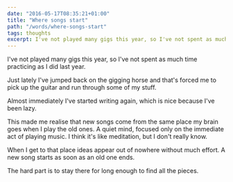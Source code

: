 ```yaml
---
date: "2016-05-17T08:35:21+01:00"
title: "Where songs start"
path: "/words/where-songs-start"
tags: thoughts
excerpt: I've not played many gigs this year, so I've not spent as much time practicing as I did last year.
---
```


I've not played many gigs this year, so I've not spent as much time practicing as I did last year.

Just lately I've jumped back on the gigging horse and that's forced me to pick up the guitar and run through some of my stuff.

Almost immediately I've started writing again, which is nice because I've been lazy.

This made me realise that new songs come from the same place my brain goes when I play the old ones. A quiet mind, focused only on the immediate act of playing music. I think it's like meditation, but I don't really know.

When I get to that place ideas appear out of nowhere without much effort. A new song starts as soon as an old one ends.

The hard part is to stay there for long enough to find all the pieces.
